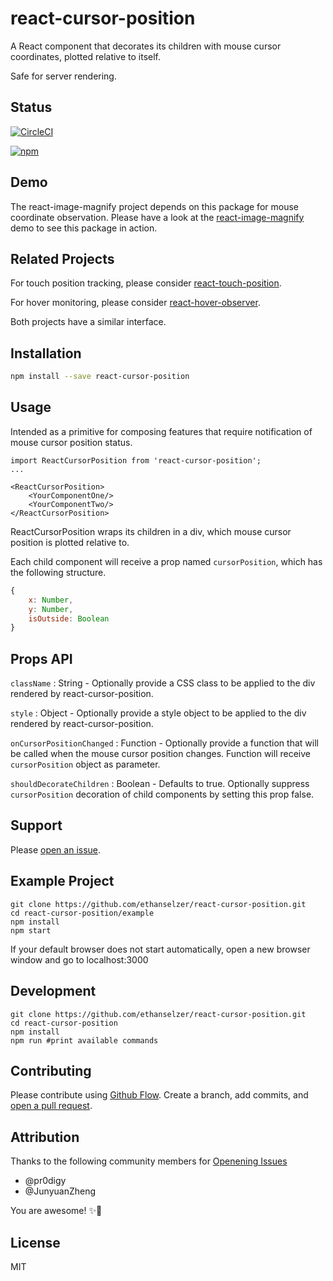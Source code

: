 # react-cursor-position

A React component that decorates its children with mouse cursor coordinates, plotted relative to itself.

Safe for server rendering.

## Status
[![CircleCI](https://circleci.com/gh/ethanselzer/react-cursor-position.svg?style=svg)](https://circleci.com/gh/ethanselzer/react-cursor-position)

[![npm](https://nodei.co/npm/react-cursor-position.svg?downloads=true)](https://nodei.co/npm/react-cursor-position/)

## Demo
The react-image-magnify project depends on this package for mouse coordinate observation.
Please have a look at the [react-image-magnify](https://www.npmjs.com/package/react-image-magnify)
demo to see this package in action.

## Related Projects
For touch position tracking, please consider [react-touch-position](https://www.npmjs.com/package/react-touch-position).

For hover monitoring, please consider [react-hover-observer](https://www.npmjs.com/package/react-hover-observer).

Both projects have a similar interface.

## Installation

```sh
npm install --save react-cursor-position
```

## Usage

Intended as a primitive for composing features that require notification of
mouse cursor position status.

```JSX
import ReactCursorPosition from 'react-cursor-position';
...

<ReactCursorPosition>
    <YourComponentOne/>
    <YourComponentTwo/>
</ReactCursorPosition>
```
ReactCursorPosition wraps its children in a div, which mouse cursor position
is plotted relative to.

Each child component will receive a prop named `cursorPosition`, which
has the following structure.

```JavaScript
{
    x: Number,
    y: Number,
    isOutside: Boolean
}
```

## Props API

`className` : String - Optionally provide a CSS class to be applied to the div rendered by react-cursor-position.

`style` : Object - Optionally provide a style object to be applied to the div rendered by react-cursor-position.

`onCursorPositionChanged` : Function - Optionally provide a function that will be called when the mouse cursor position changes.
Function will receive `cursorPosition` object as parameter.

`shouldDecorateChildren` : Boolean - Defaults to true. Optionally suppress `cursorPosition` decoration of child components by
setting this prop false.

## Support

Please [open an issue](https://github.com/ethanselzer/react-cursor-position/issues).

## Example Project
```ssh
git clone https://github.com/ethanselzer/react-cursor-position.git
cd react-cursor-position/example
npm install
npm start
```

If your default browser does not start automatically, open a new browser window and go to localhost:3000

## Development

```ssh
git clone https://github.com/ethanselzer/react-cursor-position.git
cd react-cursor-position
npm install
npm run #print available commands
```

## Contributing

Please contribute using [Github Flow](https://guides.github.com/introduction/flow/). Create a branch,
add commits, and [open a pull request](https://github.com/ethanselzer/react-cursor-position/compare/).

## Attribution
Thanks to the following community members for [Openening Issues](https://github.com/ethanselzer/react-cursor-position/issues?q=is%3Aissue+is%3Aclosed)
* @pr0digy
* @JunyuanZheng

You are awesome! ✨💫

## License

MIT
